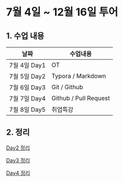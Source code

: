 # 7월 4일 ~ 12월 16일 투어



## 1. 수업 내용



| 날짜         | 수업내용              |
| ------------ | --------------------- |
| 7월 4일 Day1 | OT                    |
| 7월 5일 Day2 | Typora / Markdown     |
| 7월 6일 Day3 | Git / Github          |
| 7월 7일 Day4 | Github / Pull Request |
| 7월 8일 Day5 | 취업특강              |



## 2. 정리

[Day2 정리](https://github.com/koo1996/TIL/blob/master/markdown/Markdown_day1.md)

[Day3 정리](https://github.com/koo1996/TIL/blob/master/markdown/Markdown_day2.md)

[Day4 정리](markdown/Markdown_day3)






